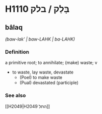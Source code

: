 # H1110 בָּלַק / בלק

## bâlaq

_(baw-lak' | baw-LAHK | ba-LAHK)_

### Definition

a primitive root; to annihilate; (make) waste; v

- to waste, lay waste, devastate
  - (Poel) to make waste
  - (Pual) devastated (participle)

### See also

[[H2049|H2049 התל]]
